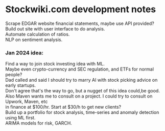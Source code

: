 # Stockwiki.com development notes  

Scrape EDGAR website financial statements, maybe use API provided?  
Build out site with user interface to do analysis.  
Automate calculation of ratios.  
NLP on sentiment analysis.  

### Jan 2024 idea:   
Find a way to join stock investing idea with ML.  
Maybe even crypto-currency and SEC regulation, and ETFs for normal people?  
Dad called and said I should try to marry AI with stock picking advice on early startups.  
Don't agree that's the way to go, but a nugget of this idea could,be good.  
Also Maven wants me to consult on a project.  I could try to consult on Upwork, Maven, etc  
in finance at $100/hr.  Start at $30/h to get new clients?   
Build up a portfolio for stock analysis, time-series and anomaly detection using ML first.  
ARIMA models for risk, GARCH.  



